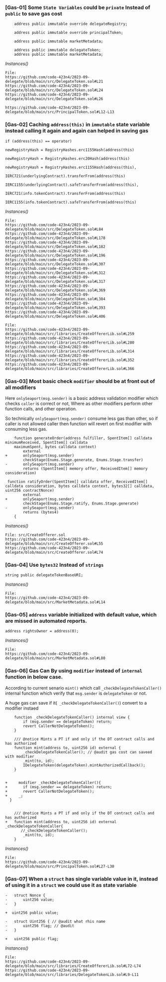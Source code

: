 ### [Gas-01] Some `State Variables` could be `private` Instead of `public` to save gas cost
```solidity
    address public immutable override delegateRegistry; 
    
    address public immutable override principalToken;

    address public immutable marketMetadata;
```
```solidity
    address public immutable delegateToken; 
    address public immutable marketMetadata;
```
*Instances()*
```
File:
https://github.com/code-423n4/2023-09-delegate/blob/main/src/DelegateToken.sol#L21
https://github.com/code-423n4/2023-09-delegate/blob/main/src/DelegateToken.sol#L24
https://github.com/code-423n4/2023-09-delegate/blob/main/src/DelegateToken.sol#L26

https://github.com/code-423n4/2023-09-delegate/blob/main/src/PrincipalToken.sol#L12-L13
```

### [Gas-02] Caching `address(this)` in `immutable` state variable instead calling it again and again can helped in saving gas
```solidity
if (address(this) == operator)

newRegistryHash = RegistryHashes.erc1155Hash(address(this)

newRegistryHash = RegistryHashes.erc20Hash(address(this)

newRegistryHash = RegistryHashes.erc1155Hash(address(this),

IERC721(underlyingContract).transferFrom(address(this)

IERC1155(underlyingContract).safeTransferFrom(address(this),

IERC721(info.tokenContract).transferFrom(address(this)

IERC1155(info.tokenContract).safeTransferFrom(address(this)
```
*Instances()*
```
File:
https://github.com/code-423n4/2023-09-delegate/blob/main/src/DelegateToken.sol#L84
https://github.com/code-423n4/2023-09-delegate/blob/main/src/DelegateToken.sol#L178
https://github.com/code-423n4/2023-09-delegate/blob/main/src/DelegateToken.sol#L182
https://github.com/code-423n4/2023-09-delegate/blob/main/src/DelegateToken.sol#L196
https://github.com/code-423n4/2023-09-delegate/blob/main/src/DelegateToken.sol#L307
https://github.com/code-423n4/2023-09-delegate/blob/main/src/DelegateToken.sol#L312
https://github.com/code-423n4/2023-09-delegate/blob/main/src/DelegateToken.sol#L317
https://github.com/code-423n4/2023-09-delegate/blob/main/src/DelegateToken.sol#L369
https://github.com/code-423n4/2023-09-delegate/blob/main/src/DelegateToken.sol#L384
https://github.com/code-423n4/2023-09-delegate/blob/main/src/DelegateToken.sol#L393
https://github.com/code-423n4/2023-09-delegate/blob/main/src/DelegateToken.sol#L406
```
```
File:
https://github.com/code-423n4/2023-09-delegate/blob/main/src/libraries/CreateOffererLib.sol#L259
https://github.com/code-423n4/2023-09-delegate/blob/main/src/libraries/CreateOffererLib.sol#L280
https://github.com/code-423n4/2023-09-delegate/blob/main/src/libraries/CreateOffererLib.sol#L314
https://github.com/code-423n4/2023-09-delegate/blob/main/src/libraries/CreateOffererLib.sol#L352
https://github.com/code-423n4/2023-09-delegate/blob/main/src/libraries/CreateOffererLib.sol#L366
```

### [Gas-03] Most basic check `modifier` should be at front out of all modifiers 
Here `onlySeaport(msg.sender)` is a basic address validation modifier which checks `caller` is correct or not,
Where as other modifiers perform other function calls, and other operation.

So technically `onlySeaport(msg.sender)` consume less gas than other, so if caller is not allowed caller then function will revert on first modifier with consuming less gas. 
```solidity
    function generateOrder(address fulfiller, SpentItem[] calldata minimumReceived, SpentItem[] calldata 
    maximumSpent, bytes calldata context)
        external
+       onlySeaport(msg.sender)
        checkStage(Enums.Stage.generate, Enums.Stage.transfer)
-       onlySeaport(msg.sender) 
        returns (SpentItem[] memory offer, ReceivedItem[] memory consideration)
```
```solidity
 function ratifyOrder(SpentItem[] calldata offer, ReceivedItem[] calldata consideration, bytes calldata context, bytes32[] calldata, uint256 contractNonce)
        external
+       onlySeaport(msg.sender) 
        checkStage(Enums.Stage.ratify, Enums.Stage.generate)
-       onlySeaport(msg.sender) 
        returns (bytes4)
    {
```
*Instances()*
```
File: src/CreateOfferer.sol
https://github.com/code-423n4/2023-09-delegate/blob/main/src/CreateOfferer.sol#L55
https://github.com/code-423n4/2023-09-delegate/blob/main/src/CreateOfferer.sol#L74
```

### [Gas-04] Use `bytes32` Instead of `strings`
```solidity
string public delegateTokenBaseURI; 
```
*Instances()*
```
File:
https://github.com/code-423n4/2023-09-delegate/blob/main/src/MarketMetadata.sol#L14
```

### [Gas-05] `address` variable initialized with default value, which are missed in automated reports.
```solidity
address rightsOwner = address(0); 
```
*Instances()*
```
File:
https://github.com/code-423n4/2023-09-delegate/blob/main/src/MarketMetadata.sol#L80
```

### [Gas-06] Gas Can By using `modifier` instead of `internal` function in below case.
According to current senario
`mint()` which call `_checkDelegateTokenCaller()` internal function which verify that `msg.sender` is `delegateToken` or not.

A huge gas can save if it(` _checkDelegateTokenCaller()`) convert to a modifier instaed
```solidity
    function _checkDelegateTokenCaller() internal view {
        if (msg.sender == delegateToken) return; 
        revert CallerNotDelegateToken();
    }

    /// @notice Mints a PT if and only if the DT contract calls and has authorized
    function mint(address to, uint256 id) external { 
        _checkDelegateTokenCaller(); // @audit gas cost can saveed with modifier
        _mint(to, id);
        IDelegateToken(delegateToken).mintAuthorizedCallback();
    }


+     modifier _checkDelegateTokenCaller(){
+       if (msg.sender == delegateToken) return; 
+       revert CallerNotDelegateToken();
+     _;
  }


    /// @notice Mints a PT if and only if the DT contract calls and has authorized
+   function mint(address to, uint256 id) external _checkDelegateTokenCaller{ 
       //_checkDelegateTokenCaller();
        _mint(to, id);
    }
``` 
*Instances()*
```
File:
https://github.com/code-423n4/2023-09-delegate/blob/main/src/PrincipalToken.sol#L27-L30
```

### [Gas-07] When a `struct` has single variable value in it, instead of using it in a `struct` we could use it as state variable  
```solidity
-   struct Nonce {
-       uint256 value;
-   }

+  uint256 public value;
```
```solidity
-   struct Uint256 { // @audit what rhis name
-       uint256 flag; // @audit
-   }

+   uint256 public flag; 
```
*Instances()*
```
File:
https://github.com/code-423n4/2023-09-delegate/blob/main/src/libraries/CreateOffererLib.sol#L72-L74
https://github.com/code-423n4/2023-09-delegate/blob/main/src/libraries/DelegateTokenLib.sol#L9-L11
```

